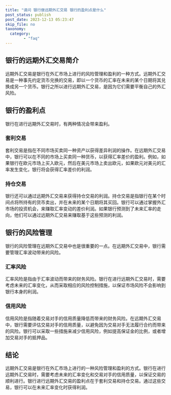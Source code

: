 ```yaml
---
title: "请问 银行做远期外汇交易 银行的盈利点是什么"
post_status: publish
post_date: 2023-12-13 05:23:47
skip_file: no
taxonomy:
  category:
        - "faq"
---
```


## 银行的远期外汇交易简介

远期外汇交易是银行在外汇市场上进行的风险管理和盈利的一种方式。远期外汇交易是一种事先约定货币兑换的交易，即以一个货币的汇率在未来的某个日期将其兑换成另一个货币。银行之所以进行远期外汇交易，是因为它们需要平衡自己的外汇风险。

## 银行的盈利点

银行在进行远期外汇交易时，有两种情况会带来盈利。

### 套利交易

套利交易是指在不同市场买卖同一种资产以获得差异利润的操作。在远期外汇交易中，银行可以在不同的市场上买卖同一种货币，以获得汇率差价的盈利。例如，如果银行在欧元市场上买入欧元，然后在美元市场上卖出欧元，如果欧元对美元的汇率发生变化，银行将会获得汇率差价的利润。

### 持仓交易

银行还可以通过远期外汇交易来获得持仓交易的利润。持仓交易是指银行在某个时间点将所持有的货币卖出，并在未来的某个日期将其买回。银行可以通过掌握外汇市场的投资机会，来赚取汇率变动的差价利润。如果银行预测到了未来汇率的走向，他们可以通过远期外汇交易来赚取基于这些预测的利润。

## 银行的风险管理

银行的风险管理在远期外汇交易中也是很重要的一点。在远期外汇交易中，银行需要管理汇率波动带来的风险。

### 汇率风险

汇率风险是指由于汇率波动而带来的财务风险。银行在进行远期外汇交易时，需要考虑未来的汇率变化，从而采取相应的风险控制措施，以保证市场风险不会影响到银行本身的利润。

### 信用风险

信用风险是指随着交易对手的信用质量降低而带来的财务风险。在远期外汇交易中，银行需要评估交易对手的信用质量，以避免因为交易对手无法履行合约而带来的风险。银行可以采取一些措施来减少信用风险，例如提高保证金的比例，或者增加交易对手的抵押品。

## 结论

远期外汇交易是银行在外汇市场上进行的一种风险管理和盈利的方式。银行在进行远期外汇交易时，需要考虑未来的汇率变化和交易对手的信用质量，以保证交易的顺利进行。银行进行远期外汇交易的盈利点在于套利交易和持仓交易。通过这些交易，银行可以在未来汇率变化时获得利润。
